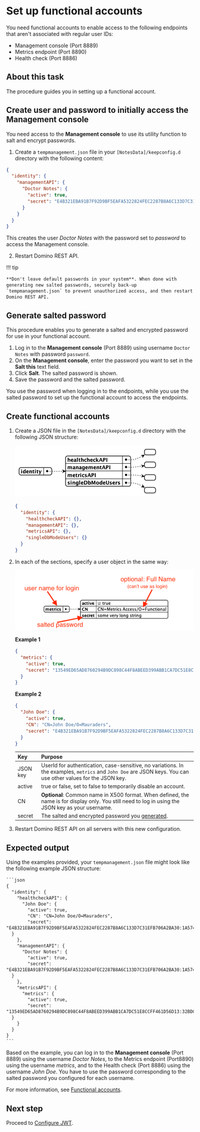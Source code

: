 # Set up functional accounts

You need functional accounts to enable access to the following endpoints that aren't associated with regular user IDs:

- Management console (Port 8889)
- Metrics endpoint (Port 8890)
- Health check (Port 8886)

## About this task

The procedure guides you in setting up a functional account.

## Create user and password to **initially** access the Management console

You need access to the **Management console** to use its utility function to salt and encrypt passwords.

1. Create a `tempmanagement.json` file in your `[NotesData]/keepconfig.d` directory with the following content:

  ```json
  {
    "identity": {
      "managementAPI": {
        "Doctor Notes": {
          "active": true,
          "secret": "E4B321EBA91B7F92D9BF5EAFA5322824FEC2287B8A6C133D7C31EFB706A2BA30:1A57478185E7AF3A98F01ECA08F0BA881DBC88BEC60AE8C6F1B1CC5CC55C11A20F676E082BF2D28BB96DB5A8CFB091C767C035B380DB4CBC7D1001EA8BE01663"
        }
      }
    }
  }
  ```

  This creates the user *Doctor Notes* with the password set to *password* to access the Management console.

2. Restart Domino REST API.

!!! tip

    **Don't leave default passwords in your system**. When done with generating new salted passwords, securely back-up `tempmanagement.json` to prevent unauthorized access, and then restart Domino REST API.

## Generate salted password

This procedure enables you to generate a salted and encrypted password for use in your functional account.

1. Log in to the **Management console** (Port 8889) using username `Doctor Notes` with password `password`.
2. On the **Management console**, enter the password you want to set in the **Salt this** text field.
3. Click **Salt**. The salted password is shown.
4. Save the password and the salted password.

You use the password when logging in to the endpoints, while you use the salted password to set up the functional account to access the endpoints.

## Create functional accounts

1. Create a JSON file in the `[NotesData]/keepconfig.d` directory with the following JSON structure:

    ![Functional Users](../../../assets/images/FunctionalUsers.png)

    ```json
    {
      "identity": {
        "healthcheckAPI": {},
        "managementAPI": {},
        "metricsAPI": {},
        "singleDbModeUsers": {}
      }
    }
    ```

2. In each of the sections, specify a user object in the same way:

    ![Functional User](../../../assets/images/FunctionalUser.png)

    **Example 1**

    ```json
    {
      "metrics": {
        "active": true,
        "secret": "13549ED65AD8760294B9DC898C44F8ABEED399ABB1CA7DC51E8CCFF461D56D13:32BDC8A5DF60FCE424299543DFFF408F500DB1B1EEC4FAB848AA0ED794F5D89AA65A5449EC36BF9CBF53980E4B7DF2B3A3581186E409F5B69BC0C16E51237CC8"
      }
    }
    ```

    **Example 2**

    ```json
    {
      "John Doe": {
        "active": true,
        "CN": "CN=John Doe/O=Mauraders",
        "secret": "E4B321EBA91B7F92D9BF5EAFA5322824FEC2287B8A6C133D7C31EFB706A2BA30:1A57478185E7AF3A98F01ECA08F0BA881DBC88BEC60AE8C6F1B1CC5CC55C11A20F676E082BF2D28BB96DB5A8CFB091C767C035B380DB4CBC7D1001EA8BE01663"
      }
    }
    ```

    | Key | Purpose |
    | :--- | :--- |
    | JSON key | UserId for authentication, case-sensitive, no variations. In the examples, `metrics` and `John Doe` are JSON keys. You can use other values for the JSON key. |
    | active | true or false, set to false to temporarily disable an account. |
    | CN | **Optional**: Common name in X500 format. When defined, the name is for display only. You still need to log in using the JSON key as your username. |
    | secret | The salted and encrypted password you [generated](setupfunctionalaccount.md#generate-salted-password).|

3. Restart Domino REST API on all servers with this new configuration.

## Expected output

Using the examples provided, your `tempmanagement.json` file might look like the following example JSON structure:

    ```json
    {
      "identity": {
        "healthcheckAPI": {
          "John Doe": {
            "active": true,
            "CN": "CN=John Doe/O=Mauraders",
            "secret": "E4B321EBA91B7F92D9BF5EAFA5322824FEC2287B8A6C133D7C31EFB706A2BA30:1A57478185E7AF3A98F01ECA08F0BA881DBC88BEC60AE8C6F1B1CC5CC55C11A20F676E082BF2D28BB96DB5A8CFB091C767C035B380DB4CBC7D1001EA8BE01663"
      }
        },
        "managementAPI": {
          "Doctor Notes": {
            "active": true,
            "secret": "E4B321EBA91B7F92D9BF5EAFA5322824FEC2287B8A6C133D7C31EFB706A2BA30:1A57478185E7AF3A98F01ECA08F0BA881DBC88BEC60AE8C6F1B1CC5CC55C11A20F676E082BF2D28BB96DB5A8CFB091C767C035B380DB4CBC7D1001EA8BE01663"
      }
        },
        "metricsAPI": {
          "metrics": {
            "active": true,
            "secret": "13549ED65AD8760294B9DC898C44F8ABEED399ABB1CA7DC51E8CCFF461D56D13:32BDC8A5DF60FCE424299543DFFF408F500DB1B1EEC4FAB848AA0ED794F5D89AA65A5449EC36BF9CBF53980E4B7DF2B3A3581186E409F5B69BC0C16E51237CC8"
      }
        }
      }
    }
    ```

Based on the example, you can log in to the **Management console** (Port 8889) using the username *Doctor Notes*, to the Metrics endpoint (Port8890) using the username *metrics*, and to the Health check (Port 8886) using the username *John Doe*. You have to use the password corresponding to the salted password you configured for each username.

For more information, see [Functional accounts](../../../references/functionalUsers.md).

## Next step

Proceed to [Configure JWT](jwtconfig.md).


<!--
# Set up a functional account

You need functional accounts to enable access to the following endpoints that aren't associated with regular user IDs:

- Management console (Port 8889)
- Metrics endpoint (Port 8890)
- Health check (Port 8886)

## About this task

The procedure guides you in setting up a functional account. 

## Procedure

###	Create user and password to **initially** access the Management console

1. Create a `tempmanagement.json` file in your `[NotesData]/keepconfig.d` directory.
2. Copy the following content in the `tempmanagement.json` file:

```json
{
  "identity": {
    "managementAPI": {
      "Doctor Notes": {
        "active": true,
        "secret": "E4B321EBA91B7F92D9BF5EAFA5322824FEC2287B8A6C133D7C31EFB706A2BA30:1A57478185E7AF3A98F01ECA08F0BA881DBC88BEC60AE8C6F1B1CC5CC55C11A20F676E082BF2D28BB96DB5A8CFB091C767C035B380DB4CBC7D1001EA8BE01663"
      }
    }
  }
}
```

This creates the user `Doctor Notes` with the password `password` to access the **Management console**.

### Generate user password 

1. Log in to the **Management console** (Port 8889) using username `Doctor Notes` with password `password`. 
2. On the **Management console**, enter the password you want to set in the **Salt this** text field.
3. Click **Salt**. The salted password is shown. 
4. Save the password and the salted password.

You use the password when logging in to the endpoints, while you use the salted password to set up the functional account to access the endpoints. 
 
###	Create a functional account 

1. Create a `functionalUsers.json` file in the `[NotesData]/keepconfig.d` directory. 
2. Add the following JSON structure:

    ![Functional Users](../../assets/images/FunctionalUsers.png)

    ```json
    {
      "identity": {
        "healthcheckAPI": {},
        "managementAPI": {},
        "metricsAPI": {},
        "singleDbModeUsers": {}
      }
    }
    ```

3. In each of the sections, specify a user object in the same way:

    ![Functional User](../../assets/images/FunctionalUser.png)

    ```json
    {
      "metrics": {
        "active": true,
        "secret": "13549ED65AD8760294B9DC898C44F8ABEED399ABB1CA7DC51E8CCFF461D56D13:32BDC8A5DF60FCE424299543DFFF408F500DB1B1EEC4FAB848AA0ED794F5D89AA65A5449EC36BF9CBF53980E4B7DF2B3A3581186E409F5B69BC0C16E51237CC8"
      }
    }
    ```

    !!!note
        The text you enter for `secret` is the salted password you [generated](setupfunctionalaccount.md#generate-user-password).

4. Restart Domino REST API on all servers with this new configuration.

## Expected output

Based on the example in the procedure, you can now log in to the endpoints using `metrics` as your username and the password [you set](setupfunctionalaccount.md#generate-user-password) corresponding to the salted password. 

For more information, see [Functional accounts](../../references/functionalUsers.md).

-->